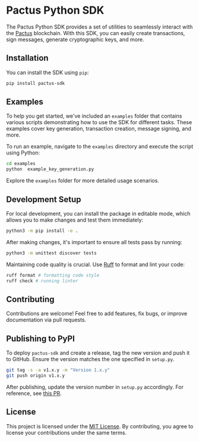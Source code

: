 # Pactus Python SDK

The Pactus Python SDK provides a set of utilities to seamlessly interact with the [Pactus](https://pactus.org) blockchain.
With this SDK, you can easily create transactions, sign messages, generate cryptographic keys, and more.

## Installation

You can install the SDK using `pip`:

```bash
pip install pactus-sdk
```

## Examples

To help you get started, we've included an `examples` folder that contains various scripts demonstrating how to
use the SDK for different tasks. These examples cover key generation, transaction creation, message signing, and more.

To run an example, navigate to the `examples` directory and execute the script using Python:

```bash
cd examples
python  example_key_generation.py
```

Explore the `examples` folder for more detailed usage scenarios.

## Development Setup

For local development, you can install the package in editable mode, which allows you to make changes and test them immediately:

```bash
python3 -m pip install -e .
```

After making changes, it's important to ensure all tests pass by running:

```bash
python3 -m unittest discover tests
```

Maintaining code quality is crucial. Use [Ruff](https://docs.astral.sh/ruff/) to format and lint your code:

```bash
ruff format # formatting code style
ruff check # running linter
```

## Contributing

Contributions are welcome! Feel free to add features, fix bugs, or improve documentation via pull requests.

## Publishing to PyPI

To deploy `pactus-sdk` and create a release, tag the new version and push it to GitHub.
Ensure the version matches the one specified in `setup.py`.

```bash
git tag -s -a v1.x.y -m "Version 1.x.y"
git push origin v1.x.y
```

After publishing, update the version number in `setup.py` accordingly.
For reference, see [this PR](https://github.com/pactus-project/python-sdk/pull/24).

## License

This project is licensed under the [MIT License](./LICENSE).
By contributing, you agree to license your contributions under the same terms.
